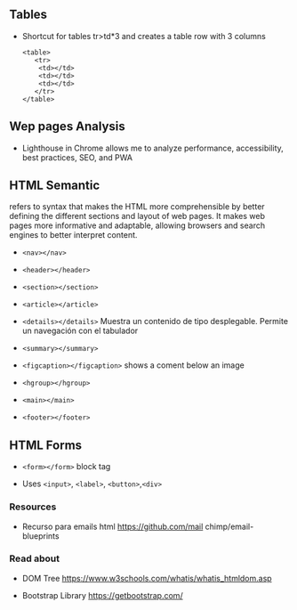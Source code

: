 
## Tables

- Shortcut for tables  tr>td*3 and creates a table row with 3 columns
    ```
    <table>
       <tr>
        <td></td>
        <td></td>
        <td></td>
       </tr>
    </table>
    ```
## Wep pages Analysis

- Lighthouse in Chrome allows me to analyze performance, accessibility, best practices, SEO, and PWA

## HTML Semantic

refers to syntax that makes the HTML more comprehensible by better defining the different sections and layout of web pages. It makes web pages more informative and adaptable, allowing browsers and search engines to better interpret content.

- `<nav></nav>`

- `<header></header>`

- `<section></section>`

- `<article></article>`

- `<details></details>` Muestra un contenido de tipo desplegable. Permite un navegación con el tabulador

- `<summary></summary>`

- `<figcaption></figcaption>` shows a coment below an image

- `<hgroup></hgroup>`

- `<main></main>`

- `<footer></footer>`

## HTML Forms

- `<form></form>` block tag

- Uses `<input>`, `<label>`, `<button>`,`<div>`


### Resources

- Recurso para emails html
  https://github.com/mail chimp/email-blueprints


### Read about

- DOM Tree
  https://www.w3schools.com/whatis/whatis_htmldom.asp

- Bootstrap Library
  https://getbootstrap.com/